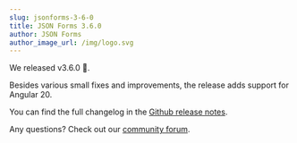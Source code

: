 ```yaml
---
slug: jsonforms-3-6-0
title: JSON Forms 3.6.0
author: JSON Forms
author_image_url: /img/logo.svg
---
```

We released v3.6.0 🎉.

Besides various small fixes and improvements, the release adds support for Angular 20.

You can find the full changelog in the [Github release notes](https://github.com/eclipsesource/jsonforms/releases/tag/v3.6.0).

Any questions? Check out our [community forum](https://jsonforms.discourse.group).

